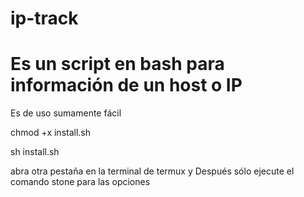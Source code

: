 # ip-track

<h1> Es un script en bash para información de un host o IP </h1>
<p> Es de uso sumamente fácil </p>
<p> chmod +x install.sh </p>
<p> sh install.sh </p>
<p> abra otra pestaña en la terminal de termux y Después sólo ejecute el comando stone para las opciones </p>

